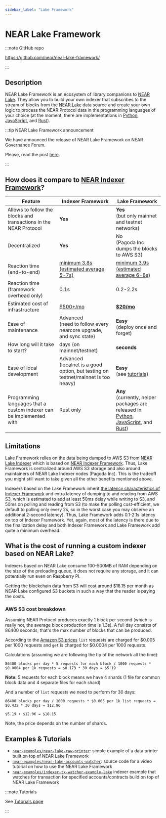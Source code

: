 ```yaml
---
sidebar_label: "Lake Framework"
---
```


# NEAR Lake Framework

:::note GitHub repo

https://github.com/near/near-lake-framework/

:::

## Description

NEAR Lake Framework is an ecosystem of library companions to [NEAR Lake](/build/data-infrastructure/lake-framework/near-lake). They allow you to build your own indexer that subscribes to the stream of blocks from the [NEAR Lake](/build/data-infrastructure/lake-framework/near-lake) data source and create your own logic to process the NEAR Protocol data in the programming languages of your choice (at the moment, there are implementations in [Python](http://pypi.org/project/near-lake-framework), [JavaScript](https://www.npmjs.com/package/near-lake-framework), and [Rust](https://crates.io/crates/near-lake-framework)).

:::tip NEAR Lake Framework announcement

We have announced the release of NEAR Lake Framework on NEAR Governance Forum.

Please, read the post [here](https://gov.near.org/t/announcement-near-lake-framework-brand-new-word-in-indexer-building-approach/17668).

:::


## How does it compare to [NEAR Indexer Framework](near-indexer-framework.md)?

Feature | Indexer Framework | Lake Framework
------- | ----------------- | --------------
Allows to follow the blocks and transactions in the NEAR Protocol | **Yes** | **Yes**<br />(but only mainnet and testnet networks)
Decentralized | **Yes** | No<br />(Pagoda Inc dumps the blocks to AWS S3)
Reaction time (end-to-end) | [minimum 3.8s (estimated average 5-7s)](near-indexer-framework.md#limitations) | [minimum 3.9s (estimated average 6-8s)](#limitations)
Reaction time (framework overhead only) | 0.1s | 0.2-2.2s
Estimated cost of infrastructure | [$500+/mo](https://near-nodes.io/rpc/hardware-rpc) | [**$20/mo**](#what-is-the-cost-of-running-a-custom-indexer-based-on-near-lake)
Ease of maintenance | Advanced<br />(need to follow every nearcore upgrade, and sync state) | **Easy**<br />(deploy once and forget)
How long will it take to start? | days (on mainnet/testnet) | **seconds**
Ease of local development | Advanced<br />(localnet is a good option, but testing on testnet/mainnet is too heavy) | **Easy**<br />(see [tutorials](/build/data-infrastructure/lake-framework/near-lake-state-changes-indexer))
Programming languages that a custom indexer can be implemented with | Rust only | **Any**<br />(currently, helper packages are released in [Python](http://pypi.org/project/near-lake-framework), [JavaScript](https://www.npmjs.com/package/near-lake-framework), and [Rust](https://crates.io/crates/near-lake-framework))


## Limitations

Lake Framework relies on the data being dumped to AWS S3 from [NEAR Lake Indexer](https://github.com/near/near-lake-indexer) which is based on [NEAR Indexer Framework](near-indexer-framework.md). Thus, Lake Framework is centralized around AWS S3 storage and also around maintainers of NEAR Lake Indexer nodes (Pagoda Inc). This is the tradeoff you might still want to take given all the other benefits mentioned above.

Indexers based on the Lake Framework inherit [the latency characteristics of Indexer Framework](near-indexer-framework.md#limitations) and extra latency of dumping to and reading from AWS S3, which is estimated to add at least 50ms delay while writing to S3, and 50ms on polling and reading from S3 (to make the polling cost-efficient, we default to polling only every 2s, so in the worst case you may observe an additional 2-second latency). Thus, Lake Framework adds 0.1-2.1s latency on top of Indexer Framework. Yet, again, most of the latency is there due to the finalization delay and both Indexer Framework and Lake Framework add quite a minimum overhead.

## What is the cost of running a custom indexer based on NEAR Lake?

Indexers based on NEAR Lake consume 100-500MB of RAM depending on the size of the preloading queue, it does not require any storage, and it can potentially run even on Raspberry PI.

Getting the blockchain data from S3 will cost around $18.15 per month as NEAR Lake configured S3 buckets in such a way that the reader is paying the costs.

### AWS S3 cost breakdown

Assuming NEAR Protocol produces exactly 1 block per second (which is really not, the average block production time is 1.3s). A full day consists of 86400 seconds, that's the max number of blocks that can be produced.

According to the [Amazon S3 prices](https://aws.amazon.com/s3/pricing/?nc1=h_ls) `list` requests are charged for $0.005 per 1000 requests and `get` is charged for $0.0004 per 1000 requests.

Calculations (assuming we are following the tip of the network all the time):

```
86400 blocks per day * 5 requests for each block / 1000 requests * $0.0004 per 1k requests = $0.173 * 30 days = $5.19
```
**Note:** 5 requests for each block means we have 4 shards (1 file for common block data and 4 separate files for each shard)

And a number of `list` requests we need to perform for 30 days:

```
86400 blocks per day / 1000 requests * $0.005 per 1k list requests = $0.432 * 30 days = $12.96

$5.19 + $12.96 = $18.15
```

Note, the price depends on the number of shards.

## Examples & Tutorials

- [`near-examples/near-lake-raw-printer`](https://github.com/near-examples/near-lake-raw-printer): simple example of a data printer built on top of NEAR Lake Framework
- [`near-examples/near-lake-accounts-watcher`](https://github.com/near-examples/near-lake-accounts-watcher): source code for a video tutorial on how to use the NEAR Lake Framework
- [`near-examples/indexer-tx-watcher-example-lake`](https://github.com/near-examples/indexer-tx-watcher-example-lake) indexer example that watches for transaction for specified accounts/contracts build on top of NEAR Lake Framework

:::note Tutorials

See [Tutorials page](/build/data-infrastructure/lake-framework/near-lake-state-changes-indexer)

:::

